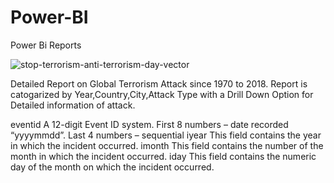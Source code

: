 # Power-BI
Power Bi Reports

![stop-terrorism-anti-terrorism-day-vector](https://github.com/swapnil94pardeshi/Power-BI/assets/126460594/e7f281ec-ed67-4d8a-af9a-4a80205f6ab3)



Detailed Report on Global Terrorism Attack since 1970 to 2018.
Report is catogarized by Year,Country,City,Attack Type with a Drill Down Option for Detailed information of attack.

eventid
A 12-digit Event ID system. First 8 numbers – date recorded “yyyymmdd”. Last 4 numbers – sequential
iyear
This field contains the year in which the incident occurred.
imonth
This field contains the number of the month in which the incident occurred.
iday
This field contains the numeric day of the month on which the incident occurred.
